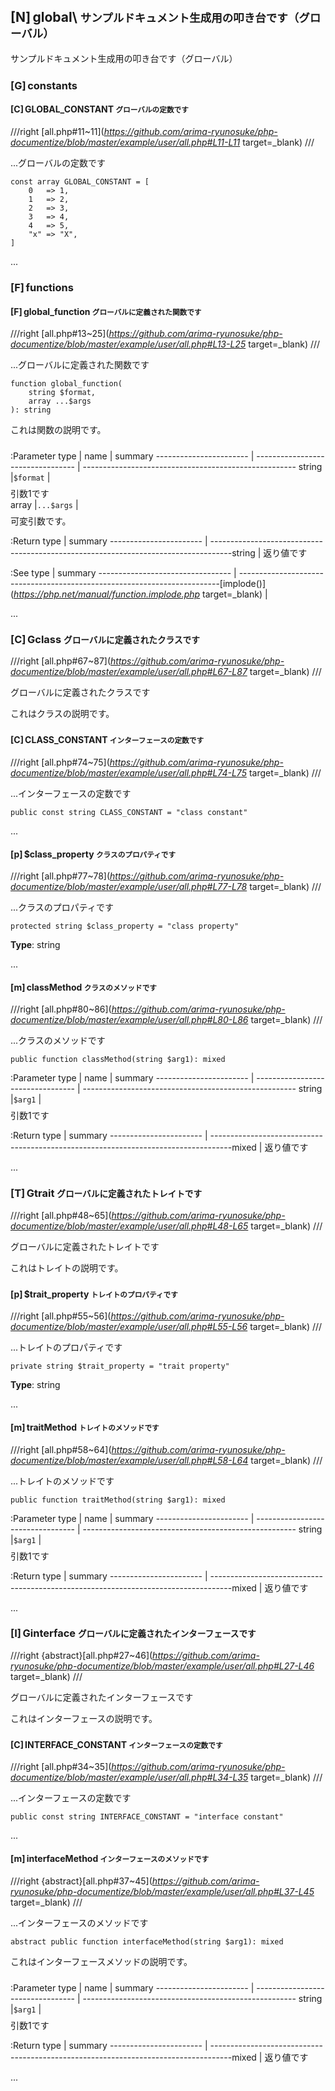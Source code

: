 <style>.rst-content .right.sidebar {
    margin: -3.2em 4px 4px 0px;
}
.toc-h span:nth-of-type(n + 3) {
    font-size: 80%;
    color: #aaaaaa;
}
.toc-h span:nth-of-type(3):before {
    content: " - ";
}
.section-header small {
    display: none;
}
a[href^="http://"],
a[href^="https://"] {
    font-style: italic;
    text-decoration: underline;
}
a[href^="#--"] {
    color: #404040;
    cursor: not-allowed;
    text-decoration: underline dotted;
}
table.no-border code {
    font-size: 1em;
    padding: 0;
    background-color: transparent;
    border: none;
    white-space: nowrap;
}
.rst-content h1:has([data-attribute]),
.rst-content h2:has([data-attribute]),
.rst-content h3:has([data-attribute]),
.rst-content h4:has([data-attribute]),
.rst-content h5:has([data-attribute]),
.rst-content h6:has([data-attribute]),
.rst-content td:has([data-attribute]),
.rst-content tr:has([data-attribute]) td {
    padding-top: 1.5em;
}
[data-attribute] {
    position: absolute;
}
[data-attribute]:after {
    content: attr(data-attribute);
    position: absolute;
    top: -3em;
    white-space: nowrap;
    font-size: 80%;
    color: #8a8a8a;
}
span.summary:not(:first-child) {
    display: block;
    margin-top: 0.5em;
}
div.description {
    margin-bottom: 24px;
}
div.description h1,
div.description h2,
div.description h3,
div.description h4,
div.description h5,
div.description h6 {
    background: transparent;
}
</style>
<script>window.addEventListener('hashchange', function (e) {
    const url = new URL(e.newURL);
    const target = document.querySelector('#' + CSS.escape(decodeURIComponent(url.hash.substring(1))));
    const section = target?.closest('.section');
    const details = Array.from(section?.children ?? []).find(e => e.tagName === 'DETAILS');
    if (details) {
        details.open = true;
    }
});
</script>

## [N] global\\ <small><span class="summary">サンプルドキュメント生成用の叩き台です（グローバル）</span></small>

<div class="description">

サンプルドキュメント生成用の叩き台です（グローバル）

</div>

### <a id='--constants' class='anchor'></a>[G] constants

#### <a id='GLOBAL_CONSTANT' class='anchor'></a>[C] GLOBAL\_CONSTANT <small><span class="summary">グローバルの定数です</span></small>

///right
[all.php#11~11](https://github.com/arima-ryunosuke/php-documentize/blob/master/example/user/all.php#L11-L11 target=_blank)
///

...グローバルの定数です
```php:Definitation
const array GLOBAL_CONSTANT = [
    0   => 1,
    1   => 2,
    2   => 3,
    3   => 4,
    4   => 5,
    "x" => "X",
]
```



...


### <a id='--functions' class='anchor'></a>[F] functions

#### <a id='global_function()' class='anchor'></a>[F] global\_function <small><span class="summary">グローバルに定義された関数です</span></small>

///right
[all.php#13~25](https://github.com/arima-ryunosuke/php-documentize/blob/master/example/user/all.php#L13-L25 target=_blank)
///

...グローバルに定義された関数です
```php:Definitation
function global_function(
    string $format,
    array ...$args
): string
```

<div class="description">


これは関数の説明です。

</div>

:Parameter
type | name | summary
----------------------- | --------------------------------- | -----------------------------------------------------
​string | ​`$format` | ​<span class="summary">引数1です</span>
​array | ​`...$args` | ​<span class="summary">可変引数です。</span>

:Return
type | summary
----------------------- | -----------------------------------------------------------------------------------
​string | ​<span class="summary">返り値です</span>


:See
type | summary
--------------------------------- | -------------------------------------------------------------------------
​[implode()](https://php.net/manual/function.implode.php target=_blank) | ​<span class="summary"></span>

...


### <a id='Gclass' class='anchor'></a>[C] Gclass <small><span class="summary">グローバルに定義されたクラスです</span></small>

///right
[all.php#67~87](https://github.com/arima-ryunosuke/php-documentize/blob/master/example/user/all.php#L67-L87 target=_blank)
///

<div class="description">

グローバルに定義されたクラスです

これはクラスの説明です。

</div>






#### <a id='Gclass::CLASS_CONSTANT' class='anchor'></a>[C] CLASS\_CONSTANT <small><span class="summary">インターフェースの定数です</span></small>

///right
[all.php#74~75](https://github.com/arima-ryunosuke/php-documentize/blob/master/example/user/all.php#L74-L75 target=_blank)
///

...インターフェースの定数です
```php:Definitation
public const string CLASS_CONSTANT = "class constant"
```




...


#### <a id='Gclass::$class_property' class='anchor'></a>[p] $class\_property <small><span class="summary">クラスのプロパティです</span></small>

///right
[all.php#77~78](https://github.com/arima-ryunosuke/php-documentize/blob/master/example/user/all.php#L77-L78 target=_blank)
///

...クラスのプロパティです
```php:Definitation
protected string $class_property = "class property"
```


**Type**: string



...


#### <a id='Gclass::classMethod()' class='anchor'></a>[m] classMethod <small><span class="summary">クラスのメソッドです</span></small>

///right
[all.php#80~86](https://github.com/arima-ryunosuke/php-documentize/blob/master/example/user/all.php#L80-L86 target=_blank)
///

...クラスのメソッドです
```php:Definitation
public function classMethod(string $arg1): mixed
```


:Parameter
type | name | summary
----------------------- | --------------------------------- | -----------------------------------------------------
​string | ​`$arg1` | ​<span class="summary">引数1です</span>

:Return
type | summary
----------------------- | -----------------------------------------------------------------------------------
​mixed | ​<span class="summary">返り値です</span>




...


### <a id='Gtrait' class='anchor'></a>[T] Gtrait <small><span class="summary">グローバルに定義されたトレイトです</span></small>

///right
[all.php#48~65](https://github.com/arima-ryunosuke/php-documentize/blob/master/example/user/all.php#L48-L65 target=_blank)
///

<div class="description">

グローバルに定義されたトレイトです

これはトレイトの説明です。

</div>







#### <a id='Gtrait::$trait_property' class='anchor'></a>[p] $trait\_property <small><span class="summary">トレイトのプロパティです</span></small>

///right
[all.php#55~56](https://github.com/arima-ryunosuke/php-documentize/blob/master/example/user/all.php#L55-L56 target=_blank)
///

...トレイトのプロパティです
```php:Definitation
private string $trait_property = "trait property"
```


**Type**: string



...


#### <a id='Gtrait::traitMethod()' class='anchor'></a>[m] traitMethod <small><span class="summary">トレイトのメソッドです</span></small>

///right
[all.php#58~64](https://github.com/arima-ryunosuke/php-documentize/blob/master/example/user/all.php#L58-L64 target=_blank)
///

...トレイトのメソッドです
```php:Definitation
public function traitMethod(string $arg1): mixed
```


:Parameter
type | name | summary
----------------------- | --------------------------------- | -----------------------------------------------------
​string | ​`$arg1` | ​<span class="summary">引数1です</span>

:Return
type | summary
----------------------- | -----------------------------------------------------------------------------------
​mixed | ​<span class="summary">返り値です</span>




...


### <a id='Ginterface' class='anchor'></a>[I] Ginterface <small><span class="summary">グローバルに定義されたインターフェースです</span></small>

///right
{abstract}[all.php#27~46](https://github.com/arima-ryunosuke/php-documentize/blob/master/example/user/all.php#L27-L46 target=_blank)
///

<div class="description">

グローバルに定義されたインターフェースです

これはインターフェースの説明です。

</div>






#### <a id='Ginterface::INTERFACE_CONSTANT' class='anchor'></a>[C] INTERFACE\_CONSTANT <small><span class="summary">インターフェースの定数です</span></small>

///right
[all.php#34~35](https://github.com/arima-ryunosuke/php-documentize/blob/master/example/user/all.php#L34-L35 target=_blank)
///

...インターフェースの定数です
```php:Definitation
public const string INTERFACE_CONSTANT = "interface constant"
```




...



#### <a id='Ginterface::interfaceMethod()' class='anchor'></a>[m] interfaceMethod <small><span class="summary">インターフェースのメソッドです</span></small>

///right
{abstract}[all.php#37~45](https://github.com/arima-ryunosuke/php-documentize/blob/master/example/user/all.php#L37-L45 target=_blank)
///

...インターフェースのメソッドです
```php:Definitation
abstract public function interfaceMethod(string $arg1): mixed
```

<div class="description">


これはインターフェースメソッドの説明です。

</div>

:Parameter
type | name | summary
----------------------- | --------------------------------- | -----------------------------------------------------
​string | ​`$arg1` | ​<span class="summary">引数1です</span>

:Return
type | summary
----------------------- | -----------------------------------------------------------------------------------
​mixed | ​<span class="summary">返り値です</span>




...




